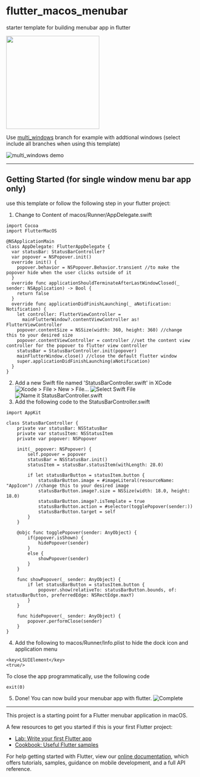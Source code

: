 # flutter_macos_menubar

starter template for building menubar app in flutter

<img src="https://github.com/mynameiskenlee/flutter_macos_menubar/blob/master/Demo.png?raw=true" width="250" />

Use [multi_windows](https://github.com/mynameiskenlee/flutter_macos_menubar/tree/multi_windows) branch for example with addtional windows (select include all branches when using this template)

![multi_windows demo](multi_window.gif)

-------------------------------------------------------
## Getting Started (for single window menu bar app only)
use this template or follow the following step in your flutter project:

1. Change to Content of macos/Runner/AppDelegate.swift
```[language=swift]
import Cocoa
import FlutterMacOS

@NSApplicationMain
class AppDelegate: FlutterAppDelegate {
  var statusBar: StatusBarController?
  var popover = NSPopover.init()
  override init() {
    popover.behavior = NSPopover.Behavior.transient //to make the popover hide when the user clicks outside of it
  }
  override func applicationShouldTerminateAfterLastWindowClosed(_ sender: NSApplication) -> Bool {
    return false
  }
  override func applicationDidFinishLaunching(_ aNotification: Notification) {
    let controller: FlutterViewController =
      mainFlutterWindow?.contentViewController as! FlutterViewController
    popover.contentSize = NSSize(width: 360, height: 360) //change this to your desired size
    popover.contentViewController = controller //set the content view controller for the popover to flutter view controller
    statusBar = StatusBarController.init(popover)
    mainFlutterWindow.close() //close the default flutter window
    super.applicationDidFinishLaunching(aNotification)
  }
}
```
2. Add a new Swift file named 'StatusBarController.swift' in XCode
![Xcode > File > New > File...](Step2.1.png)
![Select Swift File](Step2.2.png)
![Name it StatusBarController.swift](Step2.3.png)
3. Add the following code to the StatusBarController.swift
```[language=swift]
import AppKit

class StatusBarController {
    private var statusBar: NSStatusBar
    private var statusItem: NSStatusItem
    private var popover: NSPopover
    
    init(_ popover: NSPopover) {
        self.popover = popover
        statusBar = NSStatusBar.init()
        statusItem = statusBar.statusItem(withLength: 28.0)
        
        if let statusBarButton = statusItem.button {
            statusBarButton.image = #imageLiteral(resourceName: "AppIcon") //change this to your desired image
            statusBarButton.image?.size = NSSize(width: 18.0, height: 18.0)
            statusBarButton.image?.isTemplate = true
            statusBarButton.action = #selector(togglePopover(sender:))
            statusBarButton.target = self
        }
    }
    
    @objc func togglePopover(sender: AnyObject) {
        if(popover.isShown) {
            hidePopover(sender)
        }
        else {
            showPopover(sender)
        }
    }
    
    func showPopover(_ sender: AnyObject) {
        if let statusBarButton = statusItem.button {
            popover.show(relativeTo: statusBarButton.bounds, of: statusBarButton, preferredEdge: NSRectEdge.maxY)
        }
    }
    
    func hidePopover(_ sender: AnyObject) {
        popover.performClose(sender)
    }
}
```
4. Add the following to macos/Runner/Info.plist to hide the dock icon and application menu
```[language=xml]
<key>LSUIElement</key>
<true/>
```
To close the app programmatically, use the following code
```[language=dart]
exit(0)
```
5. Done!
You can now build your menubar app with flutter.
![Complete](Demo.png)
-------------------------------------------------------

This project is a starting point for a Flutter menubar application in macOS.

A few resources to get you started if this is your first Flutter project:

- [Lab: Write your first Flutter app](https://flutter.dev/docs/get-started/codelab)
- [Cookbook: Useful Flutter samples](https://flutter.dev/docs/cookbook)

For help getting started with Flutter, view our
[online documentation](https://flutter.dev/docs), which offers tutorials,
samples, guidance on mobile development, and a full API reference.

